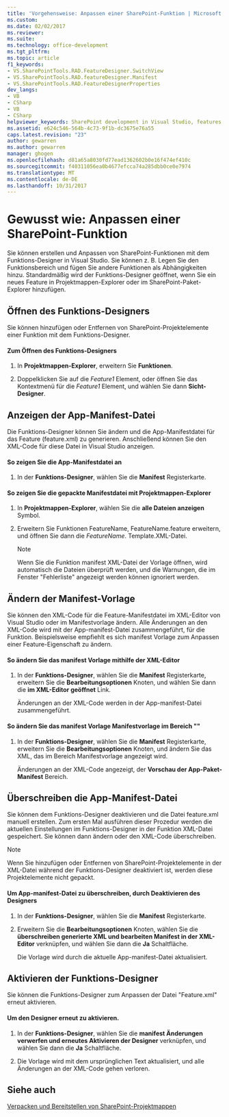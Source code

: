 ```yaml
---
title: 'Vorgehensweise: Anpassen einer SharePoint-Funktion | Microsoft Docs'
ms.custom: 
ms.date: 02/02/2017
ms.reviewer: 
ms.suite: 
ms.technology: office-development
ms.tgt_pltfrm: 
ms.topic: article
f1_keywords:
- VS.SharePointTools.RAD.FeatureDesigner.SwitchView
- VS.SharePointTools.RAD.featureDesigner.Manifest
- VS.SharePointTools.RAD.FeatureDesignerProperties
dev_langs:
- VB
- CSharp
- VB
- CSharp
helpviewer_keywords: SharePoint development in Visual Studio, features
ms.assetid: e624c546-564b-4c73-9f1b-dc3675e76a55
caps.latest.revision: "23"
author: gewarren
ms.author: gewarren
manager: ghogen
ms.openlocfilehash: d81a65a8030fd77ead1362602b0e16f474ef410c
ms.sourcegitcommit: f40311056ea0b4677efcca74a285dbb0ce0e7974
ms.translationtype: MT
ms.contentlocale: de-DE
ms.lasthandoff: 10/31/2017
---
```

# <a name="how-to-customize-a-sharepoint-feature"></a>Gewusst wie: Anpassen einer SharePoint-Funktion
  Sie können erstellen und Anpassen von SharePoint-Funktionen mit dem Funktions-Designer in Visual Studio. Sie können z. B. Legen Sie den Funktionsbereich und fügen Sie andere Funktionen als Abhängigkeiten hinzu. Standardmäßig wird der Funktions-Designer geöffnet, wenn Sie ein neues Feature in Projektmappen-Explorer oder im SharePoint-Paket-Explorer hinzufügen.  
  
## <a name="opening-the-feature-designer"></a>Öffnen des Funktions-Designers  
 Sie können hinzufügen oder Entfernen von SharePoint-Projektelemente einer Funktion mit dem Funktions-Designer.  
  
#### <a name="to-open-the-feature-designer"></a>Zum Öffnen des Funktions-Designers  
  
1.  In **Projektmappen-Explorer**, erweitern Sie **Funktionen**.  
  
2.  Doppelklicken Sie auf die *Feature1* Element, oder öffnen Sie das Kontextmenü für die *Feature1* Element, und wählen Sie dann **Sicht-Designer**.  
  
## <a name="viewing-the-packaged-manifest-file"></a>Anzeigen der App-Manifest-Datei  
 Die Funktions-Designer können Sie ändern und die App-Manifestdatei für das Feature (feature.xml) zu generieren. Anschließend können Sie den XML-Code für diese Datei in Visual Studio anzeigen.  
  
#### <a name="to-view-the-packaged-manifest-file"></a>So zeigen Sie die App-Manifestdatei an  
  
1.  In der **Funktions-Designer**, wählen Sie die **Manifest** Registerkarte.  
  
#### <a name="to-view-the-packaged-manifest-file-by-using-solution-explorer"></a>So zeigen Sie die gepackte Manifestdatei mit Projektmappen-Explorer  
  
1.  In **Projektmappen-Explorer**, wählen Sie die **alle Dateien anzeigen** Symbol.  
  
2.  Erweitern Sie Funktionen FeatureName, FeatureName.feature erweitern, und öffnen Sie dann die *FeatureName*. Template.XML-Datei.  
  
    > [!NOTE]  
    >  Wenn Sie die Funktion manifest XML-Datei der Vorlage öffnen, wird automatisch die Dateien überprüft werden, und die Warnungen, die im Fenster "Fehlerliste" angezeigt werden können ignoriert werden.  
  
## <a name="changing-the-manifest-template"></a>Ändern der Manifest-Vorlage  
 Sie können den XML-Code für die Feature-Manifestdatei im XML-Editor von Visual Studio oder im Manifestvorlage ändern. Alle Änderungen an den XML-Code wird mit der App-manifest-Datei zusammengeführt, für die Funktion. Beispielsweise empfiehlt es sich manifest Vorlage zum Anpassen einer Feature-Eigenschaft zu ändern.  
  
#### <a name="to-change-the-manifest-template-by-using-the-xml-editor"></a>So ändern Sie das manifest Vorlage mithilfe der XML-Editor  
  
1.  In der **Funktions-Designer**, wählen Sie die **Manifest** Registerkarte, erweitern Sie die **Bearbeitungsoptionen** Knoten, und wählen Sie dann die **im XML-Editor geöffnet** Link.  
  
     Änderungen an der XML-Code werden in der App-manifest-Datei zusammengeführt.  
  
#### <a name="to-change-the-manifest-template-by-using-the-manifest-template-pane"></a>So ändern Sie das manifest Vorlage Manifestvorlage im Bereich ""  
  
1.  In der **Funktions-Designer**, wählen Sie die **Manifest** Registerkarte, erweitern Sie die **Bearbeitungsoptionen** Knoten, und ändern Sie das XML, das im Bereich Manifestvorlage angezeigt wird.  
  
     Änderungen an der XML-Code angezeigt, der **Vorschau der App-Paket-Manifest** Bereich.  
  
## <a name="overwriting-the-packaged-manifest-file"></a>Überschreiben die App-Manifest-Datei  
 Sie können dem Funktions-Designer deaktivieren und die Datei feature.xml manuell erstellen. Zum ersten Mal ausführen dieser Prozedur werden die aktuellen Einstellungen im Funktions-Designer in der Funktion XML-Datei gespeichert. Sie können dann ändern oder den XML-Code überschreiben.  
  
> [!NOTE]  
>  Wenn Sie hinzufügen oder Entfernen von SharePoint-Projektelemente in der XML-Datei während der Funktions-Designer deaktiviert ist, werden diese Projektelemente nicht gepackt.  
  
#### <a name="to-overwrite-packaged-manifest-file-by-disabling-the-designer"></a>Um App-manifest-Datei zu überschreiben, durch Deaktivieren des Designers  
  
1.  In der **Funktions-Designer**, wählen Sie die **Manifest** Registerkarte.  
  
2.  Erweitern Sie die **Bearbeitungsoptionen** Knoten, wählen Sie die **überschreiben generierte XML und bearbeiten Manifest in der XML-Editor** verknüpfen, und wählen Sie dann die **Ja** Schaltfläche.  
  
     Die Vorlage wird durch die aktuelle App-manifest-Datei aktualisiert.  
  
## <a name="enabling-the-feature-designer"></a>Aktivieren der Funktions-Designer  
 Sie können die Funktions-Designer zum Anpassen der Datei "Feature.xml" erneut aktivieren.  
  
#### <a name="to-re-enable-the-designer"></a>Um den Designer erneut zu aktivieren.  
  
1.  In der **Funktions-Designer**, wählen Sie die **manifest Änderungen verwerfen und erneutes Aktivieren der Designer** verknüpfen, und wählen Sie dann die **Ja** Schaltfläche.  
  
2.  Die Vorlage wird mit dem ursprünglichen Text aktualisiert, und alle Änderungen an der XML-Code gehen verloren.  
  
## <a name="see-also"></a>Siehe auch  
 [Verpacken und Bereitstellen von SharePoint-Projektmappen](../sharepoint/packaging-and-deploying-sharepoint-solutions.md)  
  
  